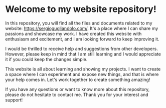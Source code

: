 # Welcome to my website repository!

In this repository, you will find all the files and documents related to my website: https://sergiogugliandolo.com/. It's a place where I can share my passions and showcase my work. I have created this website with enthusiasm and excitement, and I am looking forward to keep improving it.

I would be thrilled to receive help and suggestions from other developers. However, please keep in mind that I am still learning and I would appreciate it if you could keep the changes simple.

This website is all about learning and showing my projects. I want to create a space where I can experiment and expose new things, and that is where your help comes in. Let's work together to create something amazing!

If you have any questions or want to know more about this repository, please do not hesitate to contact me. Thank you for your interest and support!
